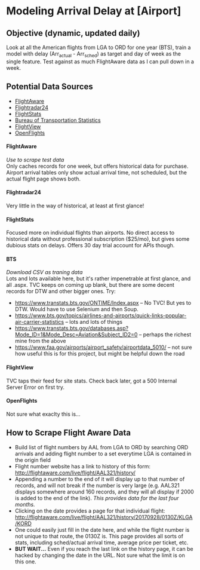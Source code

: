 # Modeling Arrival Delay at [Airport]

## Objective (dynamic, updated daily)
Look at all the American flights from LGA to ORD for one year (BTS), train a model with delay (Arr<sub>actual</sub> - Arr<sub>sched</sub>) as target and day of week as the single feature. Test against as much FlightAware data as I can pull down in a week.

## Potential Data Sources
* [FlightAware](https://flightaware.com/)
* [Flightradar24](https://www.flightradar24.com/data/)
* [FlightStats](https://www.flightstats.com/go/Home/home.do)
* [Bureau of Transportation Statistics](https://www.transtats.bts.gov/)
* [FlightView](https://www.flightview.com/)
* [OpenFlights](https://openflights.org/data.html)

#### FlightAware
*Use to scrape test data*  
Only caches records for one week, but offers historical data for purchase. Airport arrival tables only show actual arrival time, not scheduled, but the actual flight page shows both. 

#### Flightradar24
Very little in the way of historical, at least at first glance!

#### FlightStats
Focused more on individual flights than airports. No direct access to historical data without professional subscription ($25/mo), but gives some dubious stats on delays. Offers 30 day trial account for APIs though.

#### BTS
*Download CSV as traning data*  
Lots and lots available here, but it's rather impenetrable at first glance, and all .aspx. TVC keeps on coming up blank, but there are some decent records for DTW and other bigger ones. Try:
* https://www.transtats.bts.gov/ONTIME/Index.aspx – No TVC! But yes to DTW. Would have to use Selenium and then Soup.
* https://www.bts.gov/topics/airlines-and-airports/quick-links-popular-air-carrier-statistics – lots and lots of things
* https://www.transtats.bts.gov/databases.asp?Mode_ID=1&Mode_Desc=Aviation&Subject_ID2=0 – perhaps the richest mine from the above
* https://www.faa.gov/airports/airport_safety/airportdata_5010/ – not sure how useful this is for this project, but might be helpful down the road

#### FlightView
TVC taps their feed for site stats. Check back later, got a 500 Internal Server Error on first try.

#### OpenFlights
Not sure what exaclty this is...

## How to Scrape Flight Aware Data
* Build list of flight numbers by AAL from LGA to ORD by searching ORD arrivals and adding flight number to a set everytime LGA is contained in the origin field
* Flight number website has a link to history of this form: http://flightaware.com/live/flight/AAL321/history/
* Appending a number to the end of it will display up to that number of records, and will not break if the number is very large (e.g. AAL321 displays somewhere around 160 records, and they will all display if 2000 is added to the end of the link). *This provides data for the last four months.*
* Clicking on the date provides a page for that individual flight: http://flightaware.com/live/flight/AAL321/history/20170928/0130Z/KLGA/KORD
* One could easily just fill in the date here, and while the flight number is not unique to that route, the 0130Z is. This page provides all sorts of stats, including sched/actual arrival time, average price per ticket, etc.
* **BUT WAIT...** Even if you reach the last link on the history page, it can be hacked by changing the date in the URL. Not sure what the limit is on this one.
